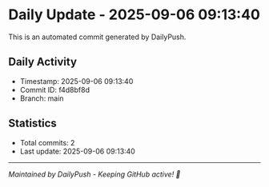 # Daily Update - 2025-09-06 09:13:40

This is an automated commit generated by DailyPush.

## Daily Activity
- Timestamp: 2025-09-06 09:13:40
- Commit ID: f4d8bf8d
- Branch: main

## Statistics
- Total commits: 2
- Last update: 2025-09-06 09:13:40

---
*Maintained by DailyPush - Keeping GitHub active! 🚀*
